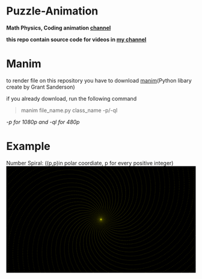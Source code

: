 # Puzzle-Animation
**Math Physics, Coding animation [channel](https://www.youtube.com/channel/UC1zAcjvBEewJIZHZCE5eCOw)**

**this repo contain source code for videos in [my channel](https://www.youtube.com/channel/UC1zAcjvBEewJIZHZCE5eCOw)**
# Manim
to render file on this repository you have to download [manim](https://github.com/3b1b/manim)(Python libary create by Grant Sanderson)

if you already download, run the following command
> manim file_name.py class_name -p/-ql

*-p for 1080p and -ql for 480p*
# Example
Number Spiral: ((p,p)in polar coordiate, p for every positive integer)
![spiral](https://github.com/thanniti/Puzzle-Animation/blob/main/Media/Spiral_ManimCE_v0.8.0.png)
